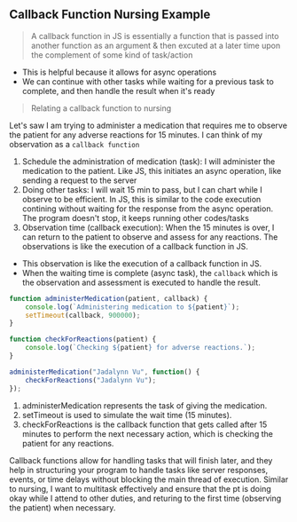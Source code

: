 ## Callback Function Nursing Example

> A callback function in JS is essentially a function that is passed into another function as an argument & then excuted at a later time upon the complement of some kind of task/action
- This is helpful because it allows for async operations
- We can continue with other tasks while waiting for a previous task to complete, and then handle the result when it's ready

> Relating a callback function to nursing

Let's saw I am trying to administer a medication that requires me to observe the patient for any adverse reactions for 15 minutes. I can think of my observation as a `callback function`

1. Schedule the administration of medication (task): I will administer the medication to the patient. Like JS, this initiates an async operation, like sending a request to the server 
2. Doing other tasks: I will wait 15 min to pass, but I can chart while I observe to be efficient. In JS, this is similar to the code execution contining without waiting for the response from the async operation. The program doesn't stop, it keeps running other codes/tasks
3. Observation time (callback execution): When the 15 minutes is over, I can return to the patient to observe and assess for any reactions. The observations is like the execution of a callback function in JS. 
- This observation is like the execution of a callback function in JS. 
- When the waiting time is complete (async task), the `callback` which is the observation and assessment is executed to handle the result. 

```js
function administerMedication(patient, callback) {
    console.log(`Administering medication to ${patient}`);
    setTimeout(callback, 900000); 
}

function checkForReactions(patient) {
    console.log(`Checking ${patient} for adverse reactions.`);
}

administerMedication("Jadalynn Vu", function() {
    checkForReactions("Jadalynn Vu");
});
```

> 
1. administerMedication represents the task of giving the medication.
2. setTimeout is used to simulate the wait time (15 minutes).
3. checkForReactions is the callback function that gets called after 15 minutes to perform the next necessary action, which is checking the patient for any reactions.

> 
Callback functions allow for handling tasks that will finish later, and they help in structuring your program to handle tasks like server responses, events, or time delays without blocking the main thread of execution. Similar to nursing, I want to multitask effectively and ensure that the pt is doing okay while I attend to other duties, and returing to the first time (observing the patient) when necessary. 